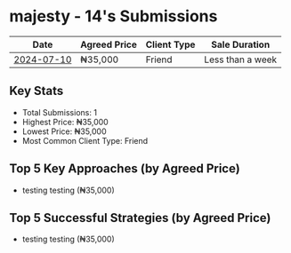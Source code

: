 # majesty - 14's Submissions

| Date | Agreed Price | Client Type | Sale Duration |
|------|--------------|-------------|----------------|
| [2024-07-10](2024-07-10_sale_submission.md) | ₦35,000 | Friend | Less than a week |

## Key Stats
- Total Submissions: 1
- Highest Price: ₦35,000
- Lowest Price: ₦35,000
- Most Common Client Type: Friend

## Top 5 Key Approaches (by Agreed Price)
- testing testing (₦35,000)

## Top 5 Successful Strategies (by Agreed Price)
- testing testing (₦35,000)